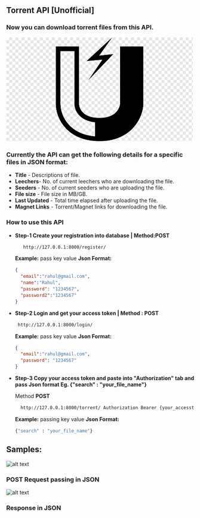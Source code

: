 ## Torrent API [Unofficial]
### Now you can download torrent files from this API. 

<img src="https://github.com/PeeusD/TorrentApi/blob/main/gitpic/magnet.png" width="500" title="hover text">

### Currently the API can get the following details for a specific files in JSON format:
* **Title** - Descriptions of file. 
* **Leechers**- No. of current leechers who are downloading the file. 
* **Seeders** - No. of current seeders who are uploading the file.
* **File size** - File size in MB/GB.
* **Last Updated** - Total time elapsed after uploading the file. 
* **Magnet Links** -  Torrent/Magnet links for downloading the file.


### How to use this API
* **Step-1 Create your registration into database | Method:POST**


   ```sh 
      http://127.0.0.1:8000/register/ 
    ```
  **Example:** pass key value **Json Format:**
  
  ```json 
  {
    "email":"rahul@gmail.com",
    "name":"Rahul",
    "password": "1234567",
    "password2":"1234567"
  }
    ```

* **Step-2 Login and get your access token | Method : POST**


     ```sh 
      http://127.0.0.1:8000/login/ 
    ```
  **Example:** pass key value **Json Format:**

  ```json 
  {
    "email":"rahul@gmail.com",
    "password": "1234567"
  }
    ```

* **Step-3 Copy your access token and paste into "Authorization" tab and pass Json format Eg. {"search" : "your_file_name"}**

  
    Method **POST** 

    ```sh 
      http://127.0.0.1:8000/torrent/ Authorization Bearer {your_accesstoken} 
    ```
    
    **Example:** passing key value **Json Format:** 
    
    ```sh 
    {"search" : "your_file_name"}
    ```

## Samples:

![alt text](https://github.com/PeeusD/TorrentApi/blob/main/gitpic/Capture3.png) <br>
### POST Request passing in JSON
![alt text](https://github.com/PeeusD/TorrentApi/blob/main/gitpic/Capture2.PNG) <br>
### Response in JSON

